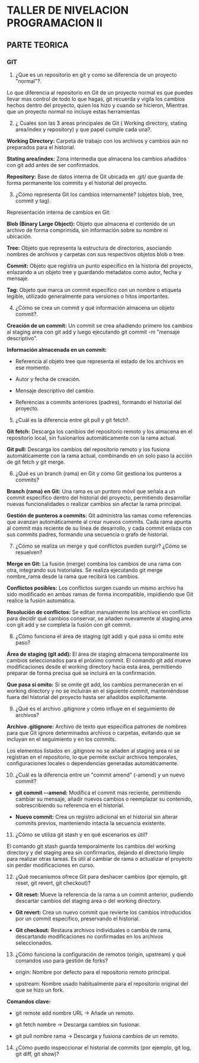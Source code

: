 # TALLER DE NIVELACION PROGRAMACION II

## PARTE TEORICA
### GIT


1. ¿Que es un repositorio en git y como se diferencia de un proyecto "normal"?.

Lo que diferencia al repositorio en Git de un proyecto normal es que puedes llevar mas control de todo lo que hagas, git recuerda y vigila los cambios hechos dentro del proyecto, quien los hizo y cuando se hicieron, Mientras que un proyecto normal no incluye estas herramientas


2. ¿ Cuales son las 3 areas principales de Git ( Working directory, stating area/index y repository) y que papel cumple cada una?.

**Working Directory:** Carpeta de trabajo con los archivos y cambios aún no preparados para el historial.  

**Stating area/index:** Zona intermedia que almacena los cambios añadidos con git add antes de ser confirmados.  

**Repository:** Base de datos interna de Git ubicada en .git/ que guarda de forma permanente los commits y el historial del proyecto.


3. ¿Cómo representa Git los cambios internamente? (objetos blob, tree, commit y tag).

Representación interna de cambios en Git:

**Blob (Binary Large Object):** Objeto que almacena el contenido de un archivo de forma comprimida, sin información sobre su nombre ni ubicación.

**Tree:** Objeto que representa la estructura de directorios, asociando nombres de archivos y carpetas con sus respectivos objetos blob o tree.

**Commit:** Objeto que registra un punto específico en la historia del proyecto, enlazando a un objeto tree y guardando metadatos como autor, fecha y mensaje.

**Tag:** Objeto que marca un commit específico con un nombre o etiqueta legible, utilizado generalmente para versiones o hitos importantes.


4. ¿Cómo se crea un commit y qué información almacena un objeto commit?.

**Creación de un commit:**
Un commit se crea añadiendo primero los cambios al staging area con git add y luego ejecutando git commit -m "mensaje descriptivo".

**Información almacenada en un commit:**

- Referencia al objeto tree que representa el estado de los archivos en ese momento.

- Autor y fecha de creación.

- Mensaje descriptivo del cambio.

- Referencias a commits anteriores (padres), formando el historial del proyecto.


5. ¿Cuál es la diferencia entre git pull y git fetch?.

**Git fetch:** Descarga los cambios del repositorio remoto y los almacena en el repositorio local, sin fusionarlos automáticamente con la rama actual.

**Git pull:** Descarga los cambios del repositorio remoto y los fusiona automáticamente con la rama actual, combinando en un solo paso la acción de git fetch y git merge.


6. ¿Qué es un branch (rama) en Git y cómo Git gestiona los punteros a commits?

**Branch (rama) en Git:**
Una rama es un puntero móvil que señala a un commit específico dentro del historial del proyecto, permitiendo desarrollar nuevas funcionalidades o realizar cambios sin afectar la rama principal.

**Gestión de punteros a commits:**
Git administra las ramas como referencias que avanzan automáticamente al crear nuevos commits. Cada rama apunta al commit más reciente de su línea de desarrollo, y cada commit enlaza con sus commits padres, formando una secuencia o grafo de historial.


7. ¿Cómo se realiza un merge y qué conflictos pueden surgir? ¿Cómo se resuelven?

**Merge en Git:**
La fusión (merge) combina los cambios de una rama con otra, integrando sus historiales. Se realiza ejecutando git merge nombre_rama desde la rama que recibirá los cambios.

**Conflictos posibles:**
Los conflictos surgen cuando un mismo archivo ha sido modificado en ambas ramas de forma incompatible, impidiendo que Git realice la fusión automática.

**Resolución de conflictos:**
Se editan manualmente los archivos en conflicto para decidir qué cambios conservar, se añaden nuevamente al staging area con git add y se completa la fusión con git commit.


8. ¿Cómo funciona el área de staging (git add) y qué pasa si omito este paso?

**Área de staging (git add):**
El área de staging almacena temporalmente los cambios seleccionados para el próximo commit. El comando git add mueve modificaciones desde el working directory hacia esta área, permitiendo preparar de forma precisa qué se incluirá en la confirmación.

**Que pasa si omito:**
Si se omite git add, los cambios permanecerán en el working directory y no se incluirán en el siguiente commit, manteniéndose fuera del historial del proyecto hasta ser añadidos explícitamente.


9. ¿Qué es el archivo .gitignore y cómo influye en el seguimiento de archivos?

**Archivo .gitignore:**
Archivo de texto que especifica patrones de nombres para que Git ignore determinados archivos o carpetas, evitando que se incluyan en el seguimiento y en los commits.


Los elementos listados en .gitignore no se añaden al staging area ni se registran en el repositorio, lo que permite excluir archivos temporales, configuraciones locales o dependencias generadas automáticamente.


10. ¿Cuál es la diferencia entre un "commit amend" (-amend) y un nuevo commit?

- **git commit --amend:** Modifica el commit más reciente, permitiendo cambiar su mensaje, añadir nuevos cambios o reemplazar su contenido, sobrescribiendo su referencia en el historial.

- **Nuevo commit:** Crea un registro adicional en el historial sin alterar commits previos, manteniendo intacta la secuencia existente.


11. ¿Cómo se utiliza git stash y en qué escenarios es útil?

El comando git stash guarda temporalmente los cambios del working directory y del staging area sin confirmarlos, dejando el directorio limpio para realizar otras tareas. Es útil al cambiar de rama o actualizar el proyecto sin perder modificaciones en curso.


12. ¿Qué mecanismos ofrece Git para deshacer cambios (por ejemplo, git reset, git revert, git checkout)?

- **Git reset:** Mueve la referencia de la rama a un commit anterior, pudiendo descartar cambios del staging area o del working directory.

- **Git revert:** Crea un nuevo commit que revierte los cambios introducidos por un commit específico, preservando el historial.

- **Git checkout:** Restaura archivos individuales o cambia de rama, descartando modificaciones no confirmadas en los archivos seleccionados.


13. ¿Cómo funciona la configuración de remotos (origin, upstream) y qué comandos uso para gestión de forks?

- origin: Nombre por defecto para el repositorio remoto principal.

- upstream: Nombre usado habitualmente para el repositorio original del que se hizo un fork.

**Comandos clave:**

  - git remote add nombre URL → Añade un remoto.

  - git fetch nombre → Descarga cambios sin fusionar.

  - git pull nombre rama → Descarga y fusiona cambios de un remoto.


14. ¿Cómo puedo inspeccionar el historial de commits (por ejemplo, git log, git diff, git show)?